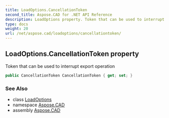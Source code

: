 ```yaml
---
title: LoadOptions.CancellationToken
second_title: Aspose.CAD for .NET API Reference
description: LoadOptions property. Token that can be used to interrupt export operation
type: docs
weight: 20
url: /net/aspose.cad/loadoptions/cancellationtoken/
---
```

## LoadOptions.CancellationToken property

Token that can be used to interrupt export operation

```csharp
public CancellationToken CancellationToken { get; set; }
```

### See Also

* class [LoadOptions](../)
* namespace [Aspose.CAD](../../loadoptions/)
* assembly [Aspose.CAD](../../../)


